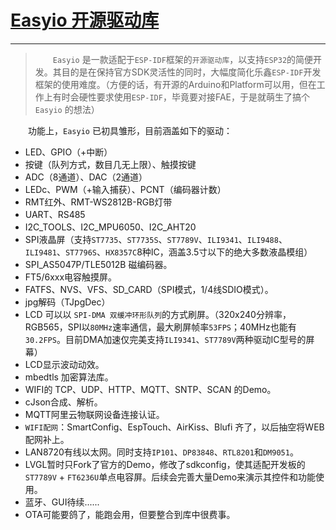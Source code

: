 # [Easyio 开源驱动库](http://zhiliangma.gitee.io/easyio.doc/#/md/easyio_lib?id=easyio-%e5%bc%80%e6%ba%90%e9%a9%b1%e5%8a%a8%e5%ba%93)

------

>   `Easyio` 是一款适配于`ESP-IDF`框架的`开源驱动库`，以支持`ESP32`的简便开发。其目的是在保持官方SDK灵活性的同时，大幅度简化乐鑫`ESP-IDF`开发框架的使用难度。（方便的话，有开源的Arduino和Platform可以用，但在工作上有时会硬性要求使用`ESP-IDF`，毕竟要对接FAE，于是就萌生了搞个 `Easyio` 的想法）

  功能上，`Easyio` 已初具雏形，目前涵盖如下的驱动：

- LED、GPIO（+中断）
- 按键（队列方式，数目几无上限）、触摸按键
- ADC（8通道）、DAC（2通道）
- LEDc、PWM（+输入捕获）、PCNT（编码器计数）
- RMT红外、RMT-WS2812B-RGB灯带
- UART、RS485
- I2C_TOOLS、I2C_MPU6050、I2C_AHT20
- SPI液晶屏（支持`ST7735`、`ST7735S`、`ST7789V`、`ILI9341`、`ILI9488`、`ILI9481`、`ST7796S`、`HX8357C`8种IC，涵盖3.5寸以下的绝大多数液晶模组）
- SPI_AS5047P/TLE5012B 磁编码器。
- FT5/6xxx电容触摸屏。
- FATFS、NVS、VFS、SD_CARD（SPI模式，1/4线SDIO模式）。
- jpg解码（TJpgDec）
- LCD 可以以 `SPI-DMA 双缓冲环形队列`的方式刷屏。（320x240分辨率，RGB565，SPI以`80MHz`速率通信，最大刷屏帧率`53FPS`；40MHz也能有`30.2FPS`。目前DMA加速仅完美支持`ILI9341`、`ST7789V`两种驱动IC型号的屏幕）
- LCD显示波动动效。
- mbedtls 加密算法库。
- WIFI的 TCP、UDP、HTTP、MQTT、SNTP、SCAN 的Demo。
- cJson合成、解析。
- MQTT阿里云物联网设备连接认证。
- `WIFI配网`：SmartConfig、EspTouch、AirKiss、Blufi 齐了，以后抽空将WEB配网补上。
- LAN8720有线以太网。同时支持`IP101`、`DP83848`、`RTL8201`和`DM9051`。
- LVGL暂时只Fork了官方的Demo，修改了sdkconfig，使其适配开发板的 `ST7789V` + `FT6236U`单点电容屏。后续会完善大量Demo来演示其控件和功能使用。
- 蓝牙、GUI待续......
- OTA可能要鸽了，能跑会用，但要整合到库中很费事。